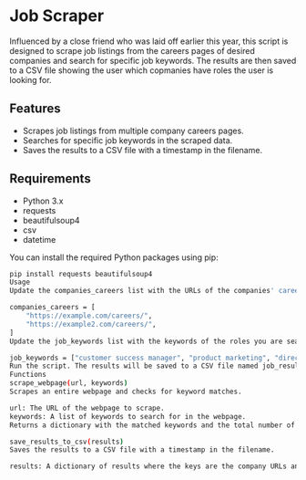 # Job Scraper

Influenced by a close friend who was laid off earlier this year, this script is designed to scrape job listings from the careers pages of desired companies and search for specific job keywords. The results are then saved to a CSV file showing the user which copmanies have roles the user is looking for.

## Features

- Scrapes job listings from multiple company careers pages.
- Searches for specific job keywords in the scraped data.
- Saves the results to a CSV file with a timestamp in the filename.

## Requirements

- Python 3.x
- requests
- beautifulsoup4
- csv
- datetime

You can install the required Python packages using pip:

```bash
pip install requests beautifulsoup4
Usage
Update the companies_careers list with the URLs of the companies' careers pages you'd like to scrape.

companies_careers = [
    "https://example.com/careers/",
    "https://example2.com/careers/",
]
Update the job_keywords list with the keywords of the roles you are searching for.

job_keywords = ["customer success manager", "product marketing", "director customer success"]
Run the script. The results will be saved to a CSV file named job_results_YYYY-MM-DD_HH-MM-SS.csv.
Functions
scrape_webpage(url, keywords)
Scrapes an entire webpage and checks for keyword matches.

url: The URL of the webpage to scrape.
keywords: A list of keywords to search for in the webpage.
Returns a dictionary with the matched keywords and the total number of keywords found.

save_results_to_csv(results)
Saves the results to a CSV file with a timestamp in the filename.

results: A dictionary of results where the keys are the company URLs and the values are the job data.
